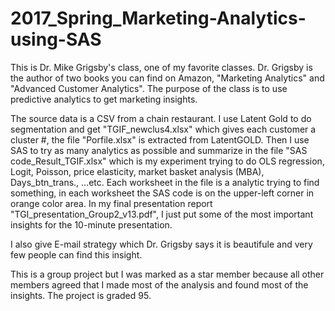 # 2017_Spring_Marketing-Analytics-using-SAS
This is Dr. Mike Grigsby's class, one of my favorite classes. Dr. Grigsby is the author of two books you can find on Amazon, "Marketing Analytics" and "Advanced Customer Analytics". The purpose of the class is to use predictive analytics to get marketing insights. 

The source data is a CSV from a chain restaurant. I use Latent Gold to do segmentation and get "TGIF_newclus4.xlsx" which gives each customer a cluster #, the file "Porfile.xlsx" is extracted from LatentGOLD. Then I use SAS to try as many analytics as possible and summarize in the file "SAS code_Result_TGIF.xlsx" which is my experiment trying to do OLS regression, Logit, Poisson, price elasticity, market basket analysis (MBA), Days_btn_trans., ...etc. Each worksheet in the file is a analytic trying to find something, in each worksheet the SAS code is on the upper-left corner in orange color area. In my final presentation report "TGI_presentation_Group2_v13.pdf", I just put some of the most important insights for the 10-minute presentation.    

I also give E-mail strategy which Dr. Grigsby says it is beautifule and very few people can find this insight. 

This is a group project but I was marked as a star member because all other members agreed that I made most of the analysis and found most of the insights. 
The project is graded 95. 
